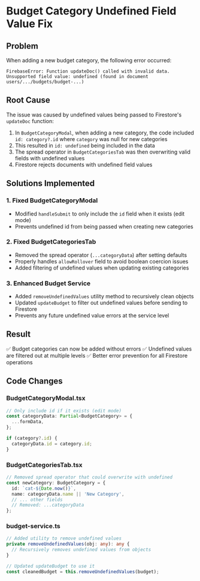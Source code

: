 # Budget Category Undefined Field Value Fix

## Problem
When adding a new budget category, the following error occurred:
```
FirebaseError: Function updateDoc() called with invalid data. 
Unsupported field value: undefined (found in document users/.../budgets/budget-...)
```

## Root Cause
The issue was caused by undefined values being passed to Firestore's `updateDoc` function:

1. In `BudgetCategoryModal`, when adding a new category, the code included `id: category?.id` where `category` was null for new categories
2. This resulted in `id: undefined` being included in the data
3. The spread operator in `BudgetCategoriesTab` was then overwriting valid fields with undefined values
4. Firestore rejects documents with undefined field values

## Solutions Implemented

### 1. Fixed BudgetCategoryModal
- Modified `handleSubmit` to only include the `id` field when it exists (edit mode)
- Prevents undefined id from being passed when creating new categories

### 2. Fixed BudgetCategoriesTab
- Removed the spread operator (`...categoryData`) after setting defaults
- Properly handles `allowRollover` field to avoid boolean coercion issues
- Added filtering of undefined values when updating existing categories

### 3. Enhanced Budget Service
- Added `removeUndefinedValues` utility method to recursively clean objects
- Updated `updateBudget` to filter out undefined values before sending to Firestore
- Prevents any future undefined value errors at the service level

## Result
✅ Budget categories can now be added without errors
✅ Undefined values are filtered out at multiple levels
✅ Better error prevention for all Firestore operations

## Code Changes

### BudgetCategoryModal.tsx
```typescript
// Only include id if it exists (edit mode)
const categoryData: Partial<BudgetCategory> = {
  ...formData,
};

if (category?.id) {
  categoryData.id = category.id;
}
```

### BudgetCategoriesTab.tsx
```typescript
// Removed spread operator that could overwrite with undefined
const newCategory: BudgetCategory = {
  id: `cat-${Date.now()}`,
  name: categoryData.name || 'New Category',
  // ... other fields
  // Removed: ...categoryData
};
```

### budget-service.ts
```typescript
// Added utility to remove undefined values
private removeUndefinedValues(obj: any): any {
  // Recursively removes undefined values from objects
}

// Updated updateBudget to use it
const cleanedBudget = this.removeUndefinedValues(budget);
``` 